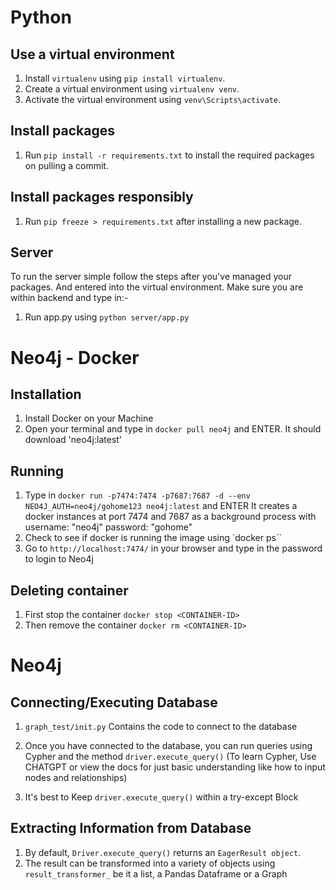 # Python

## Use a virtual environment

1. Install `virtualenv` using `pip install virtualenv`.
2. Create a virtual environment using `virtualenv venv`.
3. Activate the virtual environment using `venv\Scripts\activate`.

## Install packages

1. Run `pip install -r requirements.txt` to install the required packages on pulling a commit.

## Install packages responsibly

1. Run `pip freeze > requirements.txt` after installing a new package.

## Server

To run the server simple follow the steps after you've managed your packages. And entered into the virtual environment.
Make sure you are within backend and type in:-

1. Run app.py using `python server/app.py`

# Neo4j - Docker

## Installation

1. Install Docker on your Machine
2. Open your terminal and type in `docker pull neo4j` and ENTER. It should download 'neo4j:latest'

## Running

1. Type in `docker run -p7474:7474 -p7687:7687 -d --env NEO4J_AUTH=neo4j/gohome123 neo4j:latest` and ENTER
   It creates a docker instances at port 7474 and 7687 as a background process with
   username: "neo4j"
   password: "gohome"
2. Check to see if docker is running the image using `docker ps``
3. Go to `http://localhost:7474/` in your browser and type in the password to login to Neo4j

## Deleting container

1. First stop the container `docker stop <CONTAINER-ID>`
2. Then remove the container `docker rm <CONTAINER-ID>`

# Neo4j

## Connecting/Executing Database

1. `graph_test/init.py` Contains the code to connect to the database
2. Once you have connected to the database, you can run queries using Cypher and the method `driver.execute_query()`
   (To learn Cypher, Use CHATGPT or view the docs for just basic understanding like how to input nodes and relationships)

3. It's best to Keep `driver.execute_query()` within a try-except Block

## Extracting Information from Database

1. By default, `Driver.execute_query()` returns an `EagerResult object`.
2. The result can be transformed into a variety of objects using `result_transformer_` be it a list, a Pandas Dataframe or a Graph
